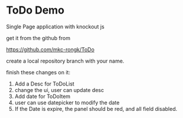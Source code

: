 ToDo Demo
==========

Single Page application with knockout js 

get it from the github from 

https://github.com/mkc-rongk/ToDo 

create a local repository branch with your name.

finish these changes on it:

1. Add a Desc for ToDoList  
2. change the ui, user can update desc 
3. Add date for ToDoItem
4. user can use datepicker to modify the date
5. If the Date is expire, the panel should be red, and all field disabled.

